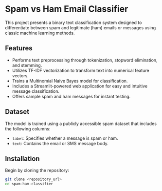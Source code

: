 # Spam vs Ham Email Classifier

This project presents a binary text classification system designed to differentiate between spam and legitimate (ham) emails or messages using classic machine learning methods.

## Features

- Performs text preprocessing through tokenization, stopword elimination, and stemming.  
- Utilizes TF-IDF vectorization to transform text into numerical feature vectors.  
- Trains a Multinomial Naive Bayes model for classification.  
- Includes a Streamlit-powered web application for easy and intuitive message classification.  
- Offers sample spam and ham messages for instant testing.

## Dataset

The model is trained using a publicly accessible spam dataset that includes the following columns:

- `label`: Specifies whether a message is spam or ham.  
- `text`: Contains the email or SMS message body.

## Installation

Begin by cloning the repository:

```bash
git clone <repository_url>
cd spam-ham-classifier
